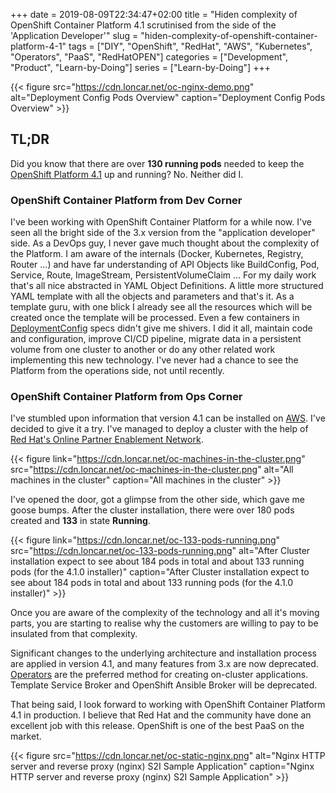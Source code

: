 +++ 
date = 2019-08-09T22:34:47+02:00
title = "Hiden complexity of OpenShift Container Platform 4.1 scrutinised from the side of the 'Application Developer'"
slug = "hiden-complexity-of-openshift-container-platform-4-1" 
tags = ["DIY", "OpenShift", "RedHat", "AWS", "Kubernetes", "Operators", "PaaS", "RedHatOPEN"]
categories = ["Development", "Product", "Learn-by-Doing"]
series = ["Learn-by-Doing"]
+++

{{< figure src="https://cdn.loncar.net/oc-nginx-demo.png" alt="Deployment Config Pods Overview" caption="Deployment Config Pods Overview" >}}

## TL;DR

Did you know that there are over **130 running pods** needed to keep the [OpenShift Platform 4.1](https://docs.openshift.com/container-platform/4.1/welcome/index.html) up and running? No. Neither did I.

### OpenShift Container Platform from Dev Corner

I've been working with OpenShift Container Platform for a while now. I've seen all the bright side of the 3.x version from the "application developer" side. As a DevOps guy, I never gave much thought about the complexity of the Platform. I am aware of the internals (Docker, Kubernetes, Registry, Router ...) and have far understanding of API Objects like BuildConfig, Pod, Service, Route, ImageStream, PersistentVolumeClaim ... For my daily work that's all nice abstracted in YAML Object Definitions. A little more structured YAML template with all the objects and parameters and that's it. As a template guru, with one blick I already see all the resources which will be created once the template will be processed. Even a few containers in [DeploymentConfig](https://docs.openshift.com/container-platform/3.11/architecture/core_concepts/deployments.html) specs didn't give me shivers. I did it all, maintain code and configuration, improve CI/CD pipeline, migrate data in a persistent volume from one cluster to another or do any other related work implementing this new technology. I've never had a chance to see the Platform from the operations side, not until recently.

### OpenShift Container Platform from Ops Corner

I've stumbled upon information that version 4.1 can be installed on [AWS](https://aws.amazon.com/). I've decided to give it a try. I've managed to deploy a cluster with the help of [Red Hat's Online Partner Enablement Network](https://www.redhat.com/en/partners/open).

{{< figure link="https://cdn.loncar.net/oc-machines-in-the-cluster.png" src="https://cdn.loncar.net/oc-machines-in-the-cluster.png" alt="All machines in the cluster" caption="All machines in the cluster" >}}

I've opened the door, got a glimpse from the other side, which gave me goose bumps. After the cluster installation, there were over 180 pods created and **133** in state **Running**.

{{< figure link="https://cdn.loncar.net/oc-133-pods-running.png" src="https://cdn.loncar.net/oc-133-pods-running.png" alt="After Cluster installation expect to see about 184 pods in total and about 133 running pods (for the 4.1.0 installer)" caption="After Cluster installation expect to see about 184 pods in total and about 133 running pods (for the 4.1.0 installer)" >}}

Once you are aware of the complexity of the technology and all it's moving parts, you are starting to realise why the customers are willing to pay to be insulated from that complexity.

Significant changes to the underlying architecture and installation process are applied in version 4.1, and many features from 3.x are now deprecated. [Operators](https://docs.openshift.com/container-platform/4.1/applications/operators/olm-what-operators-are.html) are the preferred method for creating on-cluster applications. Template Service Broker and OpenShift Ansible Broker will be deprecated.

That being said, I look forward to working with OpenShift Container Platform 4.1 in production. I believe that Red Hat and the community have done an excellent job with this release. OpenShift is one of the best PaaS on the market.

{{< figure src="https://cdn.loncar.net/oc-static-nginx.png" alt="Nginx HTTP server and reverse proxy (nginx) S2I Sample Application" caption="Nginx HTTP server and reverse proxy (nginx) S2I Sample Application" >}}
